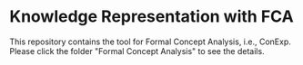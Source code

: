 # Knowledge Representation with FCA
This repository contains the tool for Formal Concept Analysis, i.e., ConExp. Please click the folder "Formal Concept Analysis" to see the details. 

